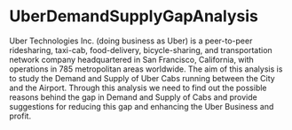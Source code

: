 # UberDemandSupplyGapAnalysis
Uber Technologies Inc. (doing business as Uber) is a peer-to-peer ridesharing, taxi-cab, food-delivery, bicycle-sharing, and transportation network company headquartered in San Francisco, California, with operations in 785 metropolitan areas worldwide. The aim of this analysis is to study the Demand and Supply of Uber Cabs running between the City and the Airport. Through this analysis we need to find out the possible reasons behind the gap in Demand and Supply of Cabs and provide suggestions for reducing this gap and enhancing the Uber Business and profit.
